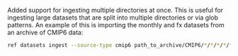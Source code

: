 Added support for ingesting multiple directories at once.
This is useful for ingesting large datasets that are split into multiple directories or via glob patterns.
An example of this is importing the monthly and fx datasets from an archive of CMIP6 data:

```bash
ref datasets ingest --source-type cmip6 path_to_archive/CMIP6/*/*/*/*/*/*mon path_to_archive/CMIP6/*/*/*/*/*/fx
```
